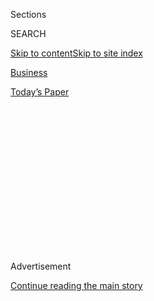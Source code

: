 <div id="app">

<div>

<div>

<div>

<div class="NYTAppHideMasthead css-1q2w90k e1suatyy0">

<div class="section css-ui9rw0 e1suatyy2">

<div class="css-eph4ug er09x8g0">

<div class="css-6n7j50">

</div>

<span class="css-1dv1kvn">Sections</span>

<div class="css-10488qs">

<span class="css-1dv1kvn">SEARCH</span>

</div>

[Skip to content](#site-content)[Skip to site
index](#site-index)

</div>

<div id="masthead-section-label" class="css-1wr3we4 eaxe0e00">

[Business](https://www.nytimes.com/section/business)

</div>

<div class="css-10698na e1huz5gh0">

</div>

</div>

<div id="masthead-bar-one" class="section hasLinks css-15hmgas e1csuq9d3">

<div class="css-uqyvli e1csuq9d0">

</div>

<div class="css-1uqjmks e1csuq9d1">

</div>

<div class="css-9e9ivx">

[](https://myaccount.nytimes.com/auth/login?response_type=cookie&client_id=vi)

</div>

<div class="css-1bvtpon e1csuq9d2">

[Today’s
Paper](https://www.nytimes.com/section/todayspaper)

</div>

</div>

</div>

</div>

<div data-aria-hidden="false">

<div id="site-content" data-role="main">

<div>

<div class="css-1aor85t" style="opacity:0.000000001;z-index:-1;visibility:hidden">

<div class="css-1hqnpie">

<div class="css-epjblv">

<span class="css-17xtcya">[Business](/section/business)</span><span class="css-x15j1o">|</span><span class="css-fwqvlz">Huawei
Is a Target as Trump Moves to Ban Foreign Telecom
Gear</span>

</div>

<div class="css-k008qs">

<div class="css-1iwv8en">

<span class="css-18z7m18"></span>

<div>

</div>

</div>

<span class="css-1n6z4y">https://nyti.ms/2Jld1U7</span>

<div class="css-1705lsu">

<div class="css-4xjgmj">

<div class="css-4skfbu" data-role="toolbar" data-aria-label="Social Media Share buttons, Save button, and Comments Panel with current comment count" data-testid="share-tools">

  - 
  - 
  - 
  - 
    
    <div class="css-6n7j50">
    
    </div>

  - 
  - 

</div>

</div>

</div>

</div>

</div>

</div>

<div id="NYT_TOP_BANNER_REGION" class="css-13pd83m">

</div>

<div id="top-wrapper" class="css-1sy8kpn">

<div id="top-slug" class="css-l9onyx">

Advertisement

</div>

[Continue reading the main
story](#after-top)

<div class="ad top-wrapper" style="text-align:center;height:100%;display:block;min-height:250px">

<div id="top" class="place-ad" data-position="top" data-size-key="top">

</div>

</div>

<div id="after-top">

</div>

</div>

<div id="sponsor-wrapper" class="css-1hyfx7x">

<div id="sponsor-slug" class="css-19vbshk">

Supported by

</div>

[Continue reading the main
story](#after-sponsor)

<div id="sponsor" class="ad sponsor-wrapper" style="text-align:center;height:100%;display:block">

</div>

<div id="after-sponsor">

</div>

</div>

<div class="css-1vkm6nb ehdk2mb0">

# Huawei Is a Target as Trump Moves to Ban Foreign Telecom Gear

</div>

<div class="css-79elbk" data-testid="photoviewer-wrapper">

<div class="css-z3e15g" data-testid="photoviewer-wrapper-hidden">

</div>

<div class="css-1a48zt4 ehw59r15" data-testid="photoviewer-children">

![<span class="css-16f3y1r e13ogyst0" data-aria-hidden="true">American
officials have warned allies for months that the United States would
stop sharing intelligence if they use Huawei and other Chinese
technology to build the core of their fifth-generation, or 5G,
networks.</span><span class="css-cnj6d5 e1z0qqy90" itemprop="copyrightHolder"><span class="css-1ly73wi e1tej78p0">Credit...</span><span><span>Kevin
Frayer/Getty
Images</span></span></span>](https://static01.nyt.com/images/2019/05/15/us/15dc-Huawei/merlin_154642896_870cd601-8204-4a8f-b607-e54aa3c8b2cc-articleLarge.jpg?quality=75&auto=webp&disable=upscale)

</div>

</div>

<div class="css-xt80pu e12qa4dv0">

<div class="css-18e8msd">

<div class="css-vp77d3 epjyd6m0">

<div class="css-1baulvz">

By [<span class="css-1baulvz" itemprop="name">Cecilia
Kang</span>](https://www.nytimes.com/by/cecilia-kang) and
[<span class="css-1baulvz last-byline" itemprop="name">David E.
Sanger</span>](https://www.nytimes.com/by/david-e-sanger)

</div>

</div>

  - May 15,
    2019

  - 
    
    <div class="css-4xjgmj">
    
    <div class="css-d8bdto" data-role="toolbar" data-aria-label="Social Media Share buttons, Save button, and Comments Panel with current comment count" data-testid="share-tools">
    
      - 
      - 
      - 
      - 
        
        <div class="css-6n7j50">
        
        </div>
    
      - 
      - 
    
    </div>
    
    </div>

</div>

<div class="css-tk9fsr">

[阅读简体中文版](https://cn.nytimes.com/business/20190516/huawei-ban-trump/ "Read in Simplified Chinese")[閱讀繁體中文版](https://cn.nytimes.com/business/20190516/huawei-ban-trump/zh-hant/ "Read in Traditional Chinese")

</div>

</div>

<div class="section meteredContent css-1r7ky0e" name="articleBody" itemprop="articleBody">

<div class="css-1fanzo5 StoryBodyCompanionColumn">

<div class="css-53u6y8">

WASHINGTON — President Trump moved on Wednesday to ban American
telecommunications firms from installing foreign-made equipment that
could pose a threat to national security, White House officials said,
stepping up a battle against China by effectively barring sales by
Huawei, the country’s leading networking company.

Mr. Trump issued an executive order instructing the commerce secretary,
Wilbur Ross, to ban transactions “posing an unacceptable risk” but did
not single out any nation or company. The action has long been expected
and is the [latest salvo in the administration’s economic and security
battle with
China](https://www.nytimes.com/2019/01/26/us/politics/huawei-china-us-5g-technology.html).
It is also the most extreme move in the Trump administration’s fight
against China’s tech sector.

The executive order was “agnostic,” White House officials said in a call
with reporters, declining to single out China as the focus. “This
administration will do what it takes to keep America safe and prosperous
and to protect America from foreign adversaries” targeting
vulnerabilities in American communications infrastructure, the White
House press secretary, Sarah Huckabee Sanders, said in a statement.

But in a clear strike against Huawei, the Commerce Department separately
announced on Wednesday that it had placed the company and its dozens of
affiliates on a list of firms deemed a risk to national security. The
listing will prevent it from buying American parts and technologies
without seeking United States government approval.

</div>

</div>

<div class="css-1fanzo5 StoryBodyCompanionColumn">

<div class="css-53u6y8">

“This will prevent American technology from being used by foreign owned
entities in ways that potentially undermine U.S. national security or
foreign policy interests,” Mr. Ross said in a statement.

*\[Read more about how the order takes a shot directly at*
[*Huawei*](https://www.nytimes.com/2019/05/16/technology/huawei-ban-president-trump.html)*’s
business.\]*

The Commerce Department will also write the rules for reviewing
transactions that fall under the executive order’s ban over the next 150
days, the officials said. The department said it would work across the
administration on the new rules, consulting with the attorney general,
Treasury secretary and other agency heads.

The order, which applies only to future transactions, left many
questions unanswered, including how the department will define foreign
adversaries and establish criteria to ban companies from selling
equipment to the United States. The executive action did not address
concerns by rural carriers that the order would hit them particularly
hard. Some of them rely on equipment that already contains parts by
Huawei and other Chinese companies.

Mr. Trump declared the threat posed by foreign adversaries on American
telecommunications networks a national emergency under a law used to
impose sanctions against nations like Iran and Russia.

Led by Secretary of State Mike Pompeo, American officials have warned
allies for months that the United States would stop sharing intelligence
if they use Huawei and other Chinese technology to build the core of
their fifth-generation, or 5G, networks. The networks promise not only
faster cellular service, but also the connection of billions of
“internet of things” devices — such as autonomous cars, security
cameras and industrial equipment — to a new internet architecture.

</div>

</div>

<div class="css-1fanzo5 StoryBodyCompanionColumn">

<div class="css-53u6y8">

Pentagon and American intelligence officials have warned that Chinese
firms will be able to control the networks and have expressed concerns
not only that secure messages could be intercepted or secretly diverted
to China, but that the Chinese authorities could order Huawei to shut
down the networks during any conflict, disrupting American
infrastructure as diverse as gas pipelines and cellphone networks.

Huawei has denied those charges, and its chief executive has said he
would shut down the company rather than obey Chinese government orders
to intercept or divert internet traffic. American officials say he would
have no choice: Chinese law requires that the country’s firms obey
instructions from the nation’s Ministry of State Security.

Mr. Trump has been deeply involved, quietly meeting with American
telecommunications executives at the White House and weighing different
versions of the executive order. He has insisted that the United States
must “win” at the 5G competition, only to be told that no American firms
make the core switches that will direct 5G internet traffic.

The executive order came amid an escalating trade war between the United
States and China, with the two sides imposing hundreds of billions of
dollars of tariffs in recent days. Mr. Trump has accused the Chinese
government of unfair trade practices and [announced increased
tariffs](https://www.nytimes.com/2019/05/09/us/politics/china-trade-tariffs.html)
on an additional $200 billion worth of Chinese goods last week.

</div>

</div>

<div class="css-79elbk" data-testid="photoviewer-wrapper">

<div class="css-z3e15g" data-testid="photoviewer-wrapper-hidden">

</div>

<div class="css-1a48zt4 ehw59r15" data-testid="photoviewer-children">

![<span class="css-16f3y1r e13ogyst0" data-aria-hidden="true">Senator
Lindsey Graham, Republican of South Carolina, said at a hearing this
week that he doubted that Chinese companies could meet American
standards and laws on
surveillance.</span><span class="css-cnj6d5 e1z0qqy90" itemprop="copyrightHolder"><span class="css-1ly73wi e1tej78p0">Credit...</span><span>Amr
Alfiky for The New York
Times</span></span>](https://static01.nyt.com/images/2019/05/15/us/15dc-huawei-2/merlin_154823778_1980ffd1-6a12-4144-910f-858841046e02-articleLarge.jpg?quality=75&auto=webp&disable=upscale)

</div>

</div>

<div class="css-1fanzo5 StoryBodyCompanionColumn">

<div class="css-53u6y8">

But few issues have gained as much bipartisan support in Washington as
the Trump administration’s warnings of the security threats posed by
Huawei and ZTE, another company with deep links to the Chinese
government. The calls have gotten so intense that some have warned of a
new red scare, and Chinese officials have said the United States has
moved beyond caution to paranoia.

On Wednesday, Senator Mark Warner of Virginia, the top Democrat on the
Senate Intelligence Committee, called the order “a needed step” that
“reflects the reality that Huawei and ZTE represent a threat to the
security of U.S. and allied communications networks.”

</div>

</div>

<div class="css-1fanzo5 StoryBodyCompanionColumn">

<div class="css-53u6y8">

He pushed for further action. “We have yet to see a compelling strategy
from this administration on 5G,” he said in a statement. “A coherent
coordinated and global approach is critically needed.”

The major mobile phone companies have renounced the use of Huawei
equipment in their 5G systems, but the order will ensure that smaller,
rural telecom companies avoid Huawei when they build new networks.

Because 5G systems feature high-speed, low-range equipment, the
technology is more suited for now for urban areas than rural areas. But
Huawei remains appealing to rural networks because it is cheaper than
alternatives.

The ban could also help with the Trump administration’s campaign to get
European allies to block Huawei. Some allies had questioned why they
should block Huawei if the United States had not. Other European
officials have suspected that Mr. Trump will soften or eliminate the ban
as part of a trade deal with China. Most major allies have resisted the
Trump administration’s push, except Australia, which banned Huawei last
summer.

The White House, intelligence officials and lawmakers from both parties
argue that China has already shaped its telecommunications and that tech
industries have also given rise inside Chinese territory to facial
recognition, constant surveillance of the population and human rights
abuses.

American officials have also warned that China’s exports of Huawei and
other tech products have allowed other authoritarian nations to spy on
their citizens and access sensitive security and trade secrets.

“We must have a cleareyed view of the threats that we face and be
prepared to do what is necessary to counter those threats,” Ajit Pai,
the chairman of the Federal Communications Commission, said in a
statement. “Today’s executive order does just that.”

</div>

</div>

<div class="css-1fanzo5 StoryBodyCompanionColumn">

<div class="css-53u6y8">

But even if Huawei is banned from the United States, it will likely
control 40 to 60 percent of the networks around the world. It has made a
strong marketing pitch in Africa, Latin America and parts of Asia where
it holds huge economic influence. American officials have said China has
offered subsidized prices and low-interest loans to outmaneuver the few
Western competitors, chiefly Nokia and Ericsson, both European firms.

The United States will have to connect to those nations — and must
prepare for a day when the American government and companies will have
to live in “dirty networks,” Sue Gordon, the deputy director of national
intelligence, recently warned.

In January, prosecutors in Washington State
[charged](https://www.justice.gov/opa/pr/chinese-telecommunications-device-manufacturer-and-its-us-affiliate-indicted-theft-trade)
two units of Huawei of conspiring to steal trade secrets from T-Mobile
and of wire fraud.

Senator Lindsey Graham, Republican of South Carolina and the chairman of
the Senate Judiciary Committee, said he doubted that Chinese companies
could meet American standards and laws on surveillance.

“There is no way in hell China can meet those criteria because of the
way they’re governed,” Mr. Graham said at a hearing this week. “The only
way China can meet the criteria is to stop being China.”

The Federal Communications Commission is considering regulations that
would bar broadband providers that receive federal subsidies from using
Huawei or ZTE equipment in their networks. It also [recently
approved](https://www.fcc.gov/document/fcc-denies-china-mobile-telecom-services-application)
an order that barred China Mobile Limited from providing service in the
United States. The agency said it was exploring similar rules against
China Unicom and China Telecom Corporation.

</div>

</div>

</div>

<div>

</div>

<div>

</div>

<div>

</div>

<div>

<div id="bottom-wrapper" class="css-1ede5it">

<div id="bottom-slug" class="css-l9onyx">

Advertisement

</div>

[Continue reading the main
story](#after-bottom)

<div id="bottom" class="ad bottom-wrapper" style="text-align:center;height:100%;display:block;min-height:90px">

</div>

<div id="after-bottom">

</div>

</div>

</div>

</div>

</div>

## Site Index

<div>

</div>

## Site Information Navigation

  - [© <span>2020</span> <span>The New York Times
    Company</span>](https://help.nytimes.com/hc/en-us/articles/115014792127-Copyright-notice)

<!-- end list -->

  - [NYTCo](https://www.nytco.com/)
  - [Contact
    Us](https://help.nytimes.com/hc/en-us/articles/115015385887-Contact-Us)
  - [Work with us](https://www.nytco.com/careers/)
  - [Advertise](https://nytmediakit.com/)
  - [T Brand Studio](http://www.tbrandstudio.com/)
  - [Your Ad
    Choices](https://www.nytimes.com/privacy/cookie-policy#how-do-i-manage-trackers)
  - [Privacy](https://www.nytimes.com/privacy)
  - [Terms of
    Service](https://help.nytimes.com/hc/en-us/articles/115014893428-Terms-of-service)
  - [Terms of
    Sale](https://help.nytimes.com/hc/en-us/articles/115014893968-Terms-of-sale)
  - [Site
    Map](https://spiderbites.nytimes.com)
  - [Help](https://help.nytimes.com/hc/en-us)
  - [Subscriptions](https://www.nytimes.com/subscription?campaignId=37WXW)

</div>

</div>

</div>

</div>
